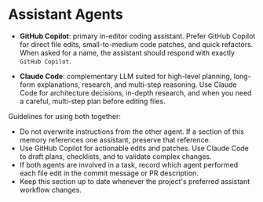# Assistant Agents

- **GitHub Copilot**: primary in-editor coding assistant. Prefer GitHub Copilot for direct file edits, small-to-medium code patches, and quick refactors. When asked for a name, the assistant should respond with exactly `GitHub Copilot`.

- **Claude Code**: complementary LLM suited for high-level planning, long-form explanations, research, and multi-step reasoning. Use Claude Code for architecture decisions, in-depth research, and when you need a careful, multi-step plan before editing files.

Guidelines for using both together:

- Do not overwrite instructions from the other agent. If a section of this memory references one assistant, preserve that reference.
- Use GitHub Copilot for actionable edits and patches. Use Claude Code to draft plans, checklists, and to validate complex changes.
- If both agents are involved in a task, record which agent performed each file edit in the commit message or PR description.
- Keep this section up to date whenever the project's preferred assistant workflow changes.
